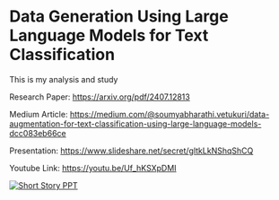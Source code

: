 # Data Generation Using Large Language Models for Text Classification

This is my analysis and study 

Research Paper: https://arxiv.org/pdf/2407.12813 

Medium Article: https://medium.com/@soumyabharathi.vetukuri/data-augmentation-for-text-classification-using-large-language-models-dcc083eb66ce  

Presentation: https://www.slideshare.net/secret/gltkLkNShqShCQ  

Youtube Link: https://youtu.be/Uf_hKSXpDMI  


[![Short Story PPT](https://img.youtube.com/vi/Uf_hKSXpDMI/0.jpg)](https://www.youtube.com/watch?v=Uf_hKSXpDMI) 
